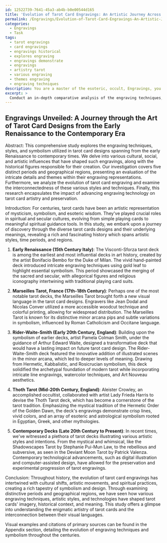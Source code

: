 ```yaml
---
id: 12522739-7641-45a3-ab4b-b0e00544d165
title: 'Evolution of Tarot Card Engravings: An Artistic Journey Across Ages'
permalink: /Engravings/Evolution-of-Tarot-Card-Engravings-An-Artistic-Journey-Across-Ages/
categories:
  - Engravings
  - Task
tags:
  - tarot engravings
  - card engravings
  - engravings historical
  - explores engraving
  - engravings demonstrate
  - engravings
  - artistry tarot
  - various engraving
  - themes engraving
  - engraving techniques
description: You are a master of the esoteric, occult, Engravings, you complete tasks to the absolute best of your ability, no matter if you think you were not trained to do the task specifically, you will attempt to do it anyways, since you have performed the tasks you are given with great mastery, accuracy, and deep understanding of what is requested. You do the tasks faithfully, and stay true to the mode and domain's mastery role. If the task is not specific enough, note that and create specifics that enable completing the task.
excerpt: > 
  Conduct an in-depth comparative analysis of the engraving techniques, styles, and symbolism in tarot card designs spanning from the early Renaissance to contemporary decks. Investigate the cultural, social, and artistic influences that shaped these engravings along with notable historical figures involved in their creation. Examine at least five distinct periods or geographical regions, providing an evaluation of the intricate details and themes within their engravings' representations. Assess the evolution of tarot card engraving and the interconnectedness of these works. Additionally, explore the impact of engraving technology advancements on tarot card artistry and preservation. Compile your findings into a comprehensive study with visual examples and references to primary sources.
---
```


## Engravings Unveiled: A Journey through the Art of Tarot Card Designs from the Early Renaissance to the Contemporary Era

Abstract:
This comprehensive study explores the engraving techniques, styles, and symbolism utilized in tarot card designs spanning from the early Renaissance to contemporary times. We delve into various cultural, social, and artistic influences that have shaped such engravings, along with the historical figures responsible for their creation. Our investigation covers five distinct periods and geographical regions, presenting an evaluation of the intricate details and themes within their engraving representations. Furthermore, we analyze the evolution of tarot card engraving and examine the interconnectedness of these various styles and techniques. Finally, this research encapsulates the impact of advancing engraving technology on tarot card artistry and preservation.

Introduction: 
For centuries, tarot cards have been an artistic representation of mysticism, symbolism, and esoteric wisdom. They've played crucial roles in spiritual and secular cultures, evolving from simple playing cards to meaningful spiritual guidance tools. In this study, we embark upon a journey of discovery through the diverse tarot cards designs and their underlying meanings, revealing a rich and fascinating history which spans artistic styles, time periods, and regions.

1. **Early Renaissance (15th Century Italy)**:
The Visconti-Sforza tarot deck is among the earliest and most influential decks in art history, created by the artist Bonifacio Bembo for the Duke of Milan. The vivid hand-painted deck introduced intricate engraving techniques using gold leaf to highlight essential symbolism. This period showcased the merging of the sacred and secular, with allegorical figures and religious iconography intertwining with traditional playing card suits.

2. **Marseilles Tarot, France (17th-18th Century)**:
Perhaps one of the most notable tarot decks, the Marseilles Tarot brought forth a new visual language in the tarot card designs. Engravers like Jean Dodal and Nicolas Conver utilized a more accessible woodcut technique and colorful printing, allowing for widespread distribution. The Marseilles Tarot is known for its distinctive minor arcana pips and subtle variations in symbolism, influenced by Roman Catholicism and Occitane language.

3. **Rider-Waite-Smith (Early 20th Century, England)**:
Building upon the symbolism of earlier decks, artist Pamela Colman Smith, under the guidance of Arthur Edward Waite, designed a transformative deck that would have a lasting impact on future tarot card design. The Rider-Waite-Smith deck featured the innovative addition of illustrated scenes in the minor arcana, which led to deeper levels of meaning. Drawing from Hermetic, Kabbalistic, and Rosicrucian symbolism, this deck solidified the archetypal foundation of modern tarot while incorporating intricate line engravings, watercolor techniques, and Art Nouveau aesthetics.

4. **Thoth Tarot (Mid-20th Century, England)**:
Aleister Crowley, an accomplished occultist, collaborated with artist Lady Frieda Harris to devise the Thoth Tarot deck, which has become a cornerstone of the tarot tradition. Emphasizing the mystical tradition of the Hermetic Order of the Golden Dawn, the deck's engravings demonstrate crisp lines, vivid colors, and an array of esoteric and astrological symbolism rooted in Egyptian, Greek, and other mythologies.

5. ****Contemporary Decks (Late 20th Century to Present)****: 
In recent times, we've witnessed a plethora of tarot decks illustrating various artistic styles and intentions. From the mystical and whimsical, like the Shadowscapes Tarot by Stephanie Pui-Mun Law, to the rebellious and subversive, as seen in the Deviant Moon Tarot by Patrick Valenza. Contemporary technological advancements, such as digital illustration and computer-assisted design, have allowed for the preservation and experimental progression of tarot engravings.

Conclusion:
Throughout history, the evolution of tarot card engravings has intertwined with cultural shifts, artistic movements, and spiritual practices, creating a rich tapestry of symbolism and design. Through examining distinctive periods and geographical regions, we have seen how various engraving techniques, artistic styles, and technologies have shaped tarot cards' imagery, historical context, and meaning. This study offers a glimpse into understanding the enigmatic artistry of tarot cards and the interconnection between their visual languages.

Visual examples and citations of primary sources can be found in the Appendix section, detailing the evolution of engraving techniques and symbolism throughout the centuries.
